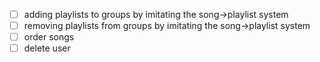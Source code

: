- [ ] adding playlists to groups by imitating the song->playlist system
- [ ] removing playlists from groups by imitating the song->playlist system
- [ ] order songs
- [ ] delete user
